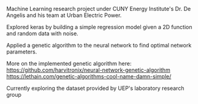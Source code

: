 
Machine Learning research project under CUNY Energy Institute's Dr. De Angelis and his team at Urban Electric Power.

Explored keras by building a simple regression model given a 2D function and random data with noise.

Applied a genetic algorithm to the neural network to find optimal network parameters.

More on the implemented genetic algorithm here: https://github.com/harvitronix/neural-network-genetic-algorithm https://lethain.com/genetic-algorithms-cool-name-damn-simple/

Currently exploring the dataset provided by UEP's laboratory research group
